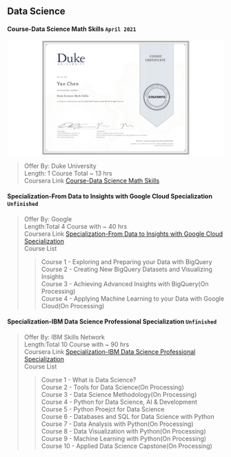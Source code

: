 ## Data Science

#### Course-Data Science Math Skills `April 2021`

![Certificate](Course-Data%20Science%20Math%20Skills/Course-Data%20Science%20Math%20Skills.jpeg)

> Offer By: Duke University  
> Length: 1 Course Total ~ 13 hrs  
> Coursera Link [Course-Data Science Math Skills](https://www.coursera.org/learn/datasciencemathskills)

#### Specialization-From Data to Insights with Google Cloud Specialization `Unfinished`

<!-- ![Certificate](Specialization-Data%20Visualization%20with%20Tableau/Specialization-Data%20of%20Visualization%20with%20Tableau.jpeg) -->

> Offer By: Google  
> Length:Total 4 Course with ~ 40 hrs  
> Coursera Link [Specialization-From Data to Insights with Google Cloud Specialization](https://www.coursera.org/specializations/from-data-to-insights-google-cloud-platform)  
> Course List
>
> > Course 1 - Exploring and Preparing your Data with BigQuery  
> > Course 2 - Creating New BigQuery Datasets and Visualizing Insights  
> > Course 3 - Achieving Advanced Insights with BigQuery(On Processing)  
> > Course 4 - Applying Machine Learning to your Data with Google Cloud(On Processing)

#### Specialization-IBM Data Science Professional Specialization `Unfinished`

<!-- ![Certificate](Specialization-Data%20Visualization%20with%20Tableau/Specialization-Data%20of%20Visualization%20with%20Tableau.jpeg) -->

> Offer By: IBM Skills Network  
> Length:Total 10 Course with ~ 90 hrs  
> Coursera Link [Specialization-IBM Data Science Professional Specialization](https://www.coursera.org/professional-certificates/ibm-data-science)  
> Course List
>
> > Course 1 - What is Data Science?  
> > Course 2 - Tools for Data Science(On Processing)  
> > Course 3 - Data Science Methodology(On Processing)  
> > Course 4 - Python for Data Science, AI & Development  
> > Course 5 - Python Proejct for Data Science  
> > Course 6 - Databases and SQL for Data Science with Python  
> > Course 7 - Data Analysis with Python(On Processing)  
> > Course 8 - Data Visualization with Python(On Processing)  
> > Course 9 - Machine Learning with Python(On Processing)  
> > Course 10 - Applied Data Science Capstone(On Processing)
